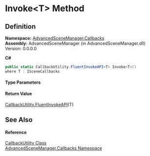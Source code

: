 # Invoke&lt;T&gt; Method




## Definition
**Namespace:** <a href="N_AdvancedSceneManager_Callbacks.md">AdvancedSceneManager.Callbacks</a>  
**Assembly:** AdvancedSceneManager (in AdvancedSceneManager.dll) Version: 0.0.0.0

**C#**
``` C#
public static CallbackUtility.FluentInvokeAPI<T> Invoke<T>()
where T : ISceneCallbacks

```



#### Type Parameters
<dl><dt /><dd /></dl>

#### Return Value
<a href="T_AdvancedSceneManager_Callbacks_CallbackUtility_FluentInvokeAPI_1.md">CallbackUtility.FluentInvokeAPI</a>(T)

## See Also


#### Reference
<a href="T_AdvancedSceneManager_Callbacks_CallbackUtility.md">CallbackUtility Class</a>  
<a href="N_AdvancedSceneManager_Callbacks.md">AdvancedSceneManager.Callbacks Namespace</a>  
